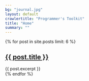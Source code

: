 ```yaml
---
bg: "journal.jpg"
layout: default
crawlertitle: "Programmer's Toolkit"
title: "Home"
summary: ""
---
```


{% for post in site.posts limit: 6 %}
  <article class="index-page">
    <h2><a href="{{ post.url | relative_url }}">{{ post.title }}</a></h2>
    {{ post.excerpt }}
  </article>
{% endfor %}
